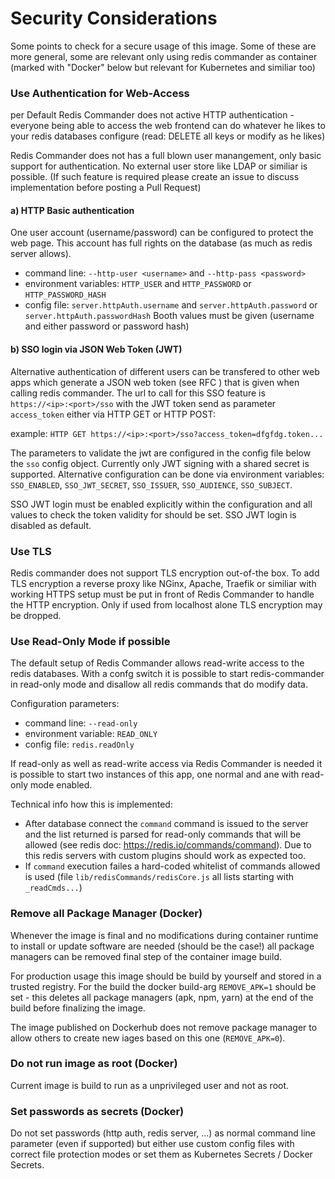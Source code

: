 # Security Considerations

Some points to check for a secure usage of this image.
Some of these are more general, some are relevant only using redis commander
as container (marked with "Docker" below but relevant for Kubernetes and similiar too)

### Use Authentication for Web-Access

per Default Redis Commander does not active HTTP authentication - everyone being able
to access the web frontend can do whatever he likes to your redis databases configure
(read: DELETE all keys or modify as he likes)

Redis Commander does not has a full blown user manangement, only basic support for 
authentication. No external user store like LDAP or similiar is possible.
(If such feature is required please create an issue to discuss implementation before posting a Pull Request)

#### a) HTTP Basic authentication
One user account (username/password) can be configured to protect the web page.
This account has full rights on the database (as much as redis server allows).
* command line: `--http-user <username>` and `--http-pass <password>`
* environment variables: `HTTP_USER` and `HTTP_PASSWORD` or `HTTP_PASSWORD_HASH`
* config file: `server.httpAuth.username` and `server.httpAuth.password` or `server.httpAuth.passwordHash`
Booth values must be given (username and either password or password hash)

#### b) SSO login via JSON Web Token (JWT)
Alternative authentication of different users can be transfered to other web apps 
which generate a JSON web token (see RFC ) that is given when calling redis commander.
The url to call for this SSO feature is `https://<ip>:<port>/sso` with the JWT token send as parameter `access_token`
either via HTTP GET or HTTP POST:

example: `HTTP GET https://<ip>:<port>/sso?access_token=dfgfdg.token...`

The parameters to validate the jwt are configured in the config file below the 
`sso` config object. Currently only JWT signing with a shared secret is supported. 
Alternative configuration can be done via environment variables: `SSO_ENABLED`,
`SSO_JWT_SECRET`, `SSO_ISSUER`, `SSO_AUDIENCE`, `SSO_SUBJECT`.

SSO JWT login must be enabled explicitly within the configuration and all values to check the 
token validity for should be set. SSO JWT login is disabled as default.
 
### Use TLS 
Redis commander does not support TLS encryption out-of-the box. To add TLS encryption
a reverse proxy like NGinx, Apache, Traefik or similiar with working HTTPS setup must
be put in front of Redis Commander to handle the HTTP encryption.
Only if used from localhost alone TLS encryption may be dropped.

### Use Read-Only Mode if possible
The default setup of Redis Commander allows read-write access to the redis databases.
With a confg switch it is possible to start redis-commander in read-only mode and disallow
all redis commands that do modify data.

Configuration parameters:
* command line: `--read-only`
* environment variable: `READ_ONLY`
* config file: `redis.readOnly`

If read-only as well as read-write access via Redis Commander is needed
it is possible to start two instances of this app, one normal and ane with read-only mode
enabled.

Technical info how this is implemented:
* After database connect the `command` command is issued to the server and the list returned
is parsed for read-only commands that will be allowed (see redis doc: https://redis.io/commands/command).
Due to this redis servers with custom plugins should work as expected too.
* If `command` execution failes a hard-coded whitelist of commands allowed is used 
(file `lib/redisCommands/redisCore.js` all lists starting with `_readCmds...`)

### Remove all Package Manager (Docker)
Whenever the image is final and no modifications during container runtime to install or update 
software are needed (should be the case!) all package managers can be removed final step of the 
container image build.

For production usage this image should be build by yourself and stored in a trusted registry.
For the build the docker build-arg `REMOVE_APK=1` should be set - this deletes all package
managers (apk, npm, yarn) at the end of the build before finalizing the image.

The image published on Dockerhub does not remove package manager to allow others 
to create new iages based on this one (`REMOVE_APK=0`).

### Do not run image as root (Docker)
Current image is build to run as a unprivileged user and not as root.

### Set passwords as secrets (Docker)
Do not set passwords (http auth, redis server, ...) as normal command line parameter (even if supported)
but either use custom config files with correct file protection modes or set them
as Kubernetes Secrets / Docker Secrets.
